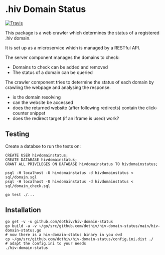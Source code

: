 # .hiv Domain Status

[![Travis](https://travis-ci.org/dothiv/hiv-domain-status.svg?branch=master)](https://travis-ci.org/dothiv/hiv-domain-status/)

This package is a web crawler which determines the status of a registered .hiv 
domain.

It is set up as a microservice which is managed by a RESTful API.

The server component manages the domains to check:

 - Domains to check can be added and removed
 - The status of a domain can be queried

The crawler component tries to determine the status of each domain by crawling 
the webpage and analysing the response.

 - is the domain resolving
 - can the website be accessed
 - does the returned website (after following redirects) contain the 
   click-counter snippet
 - does the redirect target (if an iframe is used) work?

## Testing

Create a databse to run the tests on:

    CREATE USER hivdomainstatus;
	CREATE DATABASE hivdomainstatus;
	GRANT ALL PRIVILEGES ON DATABASE hivdomainstatus TO hivdomainstatus;
	
	psql -H localhost -U hivdomainstatus -d hivdomainstatus < sql/domain.sql
	psql -H localhost -U hivdomainstatus -d hivdomainstatus < sql/domain_check.sql
	
	go test ./...

## Installation

    go get -v -u github.com/dothiv/hiv-domain-status
    go build -a -v ~/go/src/github.com/dothiv/hiv-domain-status/main/hiv-domain-status.go
    # now there is a hiv-domain-status binary in you cwd
    cp ~/go/src/github.com/dothiv/hiv-domain-status/config.ini.dist ./
    # adapt the config.ini to your needs
    ./hiv-domain-status
